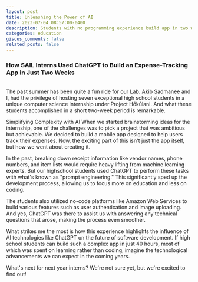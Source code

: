 ```yaml
---
layout: post
title: Unleashing the Power of AI
date: 2023-07-04 08:57:00-0400
description: Students with no programming experience build app in two weeks  
categories: education
giscus_comments: false
related_posts: false
---
```


###  How SAIL Interns Used ChatGPT to Build an Expense-Tracking App in Just Two Weeks

<br/>
The past summer has been quite a fun ride for our Lab. 
Akib Sadmanee and I, had the privilege of hosting seven exceptional high school students in a unique  computer science internship under Project Hōkūlani.  And what these students accomplished in a short two-week period is remarkable.

Simplifying Complexity with AI
When we started brainstorming ideas for the internship, one of the challenges was to 
pick a project that was ambitious but achievable. We decided to build a mobile app 
designed to help users track their expenses. Now, the exciting part of this isn't just the app itself, 
but how we went about creating it. 

In the past, breaking down receipt information like vendor names, phone numbers, and item lists would require  heavy lifting from machine learning experts. But our highschool students 
used ChatGPT to perform these tasks with what's known as "prompt engineering." This significantly sped up the development process, allowing us to focus more on education and less on coding.

The students also utilized no-code platforms like Amazon Web Services to build various features such as user authentication and image uploading. And yes, ChatGPT was there to assist us with answering any technical questions that arose, making the process even smoother.

What strikes me the most is how this experience highlights the influence of AI technologies like ChatGPT on the future of software development. If high school students can build such a complex app in just 40 hours, most of which was spent on learning rather than coding, imagine the technological advancements we can expect in the coming years.

What's next for next year interns? We're not sure yet, but we're excited to find out!
